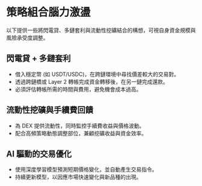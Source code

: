 # 策略組合腦力激盪

以下提供一些將閃電貸、多鏈套利與流動性挖礦結合的構想，可視自身資金規模與風險承受度調整。

## 閃電貸 + 多鏈套利
- 借入穩定幣 (如 USDT/USDC)，在跨鏈環境中尋找價差較大的交易對。
- 透過跨鏈橋或 Layer 2 轉帳完成資金轉移後，在另一鏈完成還款。
- 必須評估轉帳所需的時間與費用，避免機會成本過高。

## 流動性挖礦與手續費回饋
- 為 DEX 提供流動性，同時監控手續費收益與價格波動。
- 配合高頻策略動態調整部位，兼顧挖礦收益與資金效率。

## AI 驅動的交易優化
- 使用深度學習模型預測短期價格變化，並自動產生交易指令。
- 持續更新模型，以因應市場快速變化與新品種的出現。

